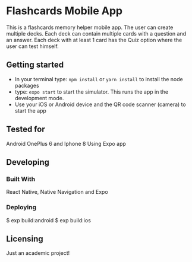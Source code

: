 # Flashcards Mobile App

This is a flashcards memory helper mobile app.
The user can create multiple decks.
Each deck can contain multiple cards with a question and an answer.
Each deck with at least 1 card has the Quiz option where the user can test himself.


## Getting started

* In your terminal type: `npm install` or `yarn install` to install the node packages
* type: `expo start` to start the simulator. This runs the app in the development mode.
* Use your iOS or Android device and the QR code scanner (camera) to start the app

## Tested for

Android OnePlus 6 and Iphone 8
Using Expo app

## Developing

### Built With

React Native, Native Navigation and Expo

### Deploying

$ exp build:android
$ exp build:ios

## Licensing

Just an academic project!